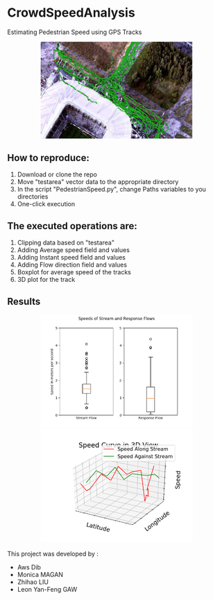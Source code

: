 # CrowdSpeedAnalysis
Estimating Pedestrian Speed using GPS Tracks

<p align="center">
  <img src="/images/Geo.JPG", width="350"/>  
</p>

How to reproduce:
----------------
<ol>
<li>Download or clone the repo</li>
<li>Move "testarea" vector data to the appropriate directory</li>
<li>In the script "PedestrianSpeed.py", change Paths variables to you directories</li>
<li>One-click execution</li>
</ol>

The executed operations are:
----------------
<ol>
<li>  Clipping data based on "testarea"</li>
<li>  Adding Average speed field and values </li>
<li>  Adding Instant speed field and values </li>
<li>  Adding Flow direction field and values </li>
<li>  Boxplot for average speed of the tracks</li>
<li>  3D plot for the track
</ol>


<h2>Results</h2>
<p align="center">
  <img src="/images/figure_1.png", width="350"/>  
  <img src="/images/figure_2.png", width="350"/>  
</p>

This project was developed by :
<ul>
  <li>Aws Dib</li>
  <li>Monica MAGAN</li>
  <li>Zhihao LIU</li>
  <li>Leon Yan-Feng GAW</li>
</ul>
